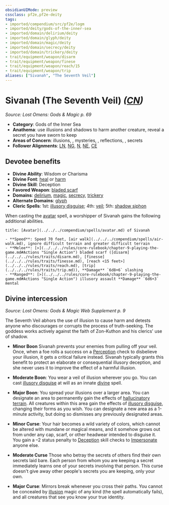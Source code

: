 ```yaml
---
obsidianUIMode: preview
cssclass: pf2e,pf2e-deity
tags:
- imported/compendium/src/pf2e/logm
- imported/deity/gods-of-the-inner-sea
- imported/domain/delirium/deity
- imported/domain/glyph/deity
- imported/domain/magic/deity
- imported/domain/secrecy/deity
- imported/domain/trickery/deity
- trait/equipment/weapon/disarm
- trait/equipment/weapon/finese
- trait/equipment/weapon/reach/15
- trait/equipment/weapon/trip
aliases: ["Sivanah", "The Seventh Veil"]
---
```

# Sivanah (The Seventh Veil) *([CN](chaotic-neutral-b1.md))*  
*Source: Lost Omens: Gods & Magic p. 69*  

- **Category**: Gods of the Inner Sea
- **Anathema**: use illusions and shadows to harm another creature, reveal a secret you have sworn to keep
- **Areas of Concern**: illusions, , mysteries, , reflections, , secrets
- **Follower Alignments**: [LN](lawful-neutral-b1.md), [NG](neutral-good-b1.md), [N](neutral-b1.md), [NE](neutral-evil-b1.md), [CE](chaotic-evil-b1.md)

## Devotee benefits

- **Divine Ability**: Wisdom or Charisma
- **Divine Font**: [heal](../../spells/heal.md) or [harm](../../spells/harm.md)
- **Divine Skill**: Deception
- **Favored Weapon**: [bladed scarf](../../equipment/items/bladed-scarf-logm.md)
- **Domains**: [delirium](../domains.md#Delirium), [magic](../domains.md#Magic), [secrecy](../domains.md#Secrecy), [trickery](../domains.md#Trickery)
- **Alternate Domains**: [glyph](../domains.md#Glyph)
- **Cleric Spells**: 1st: [illusory disguise](../../spells/illusory-disguise.md); 4th: [veil](../../spells/veil.md); 5th: [shadow siphon](../../spells/shadow-siphon.md)

When casting the [avatar](../../spells/avatar.md) spell, a worshipper of Sivanah gains the following additional abilities.

```ad-embed-avatar
title: [Avatar](../../../compendium/spells/avatar.md) of Sivanah

- **Speed**: Speed 70 feet, [air walk](../../../compendium/spells/air-walk.md), ignore difficult terrain and greater difficult terrain
- **Melee**: [>](../../../rules/core-rulebook/chapter-9-playing-the-game.md#Actions "Single Action") bladed scarf ([disarm](../../../rules/traits/disarm.md), [finesse](../../../rules/traits/finesse.md), [reach <15 feet>](../../../rules/traits/reach.md), [trip](../../../rules/traits/trip.md)), **Damage** `6d8+6` slashing
- **Ranged**: [>](../../../rules/core-rulebook/chapter-9-playing-the-game.md#Actions "Single Action") illusory assault **Damage** `6d6+3` mental
```

## Divine intercession
*Source: Lost Omens: Gods & Magic Web Supplement p. 9*

The Seventh Veil abhors the use of illusion to cause harm and detests anyone who discourages or corrupts the process of truth-seeking. The goddess works actively against the faith of Zon-Kuthon and his clerics' use of shadow.

- **Minor Boon** Sivanah prevents your enemies from pulling off your veil. Once, when a foe rolls a success on a [Perception](../../skills.md#Perception) check to disbelieve your illusion, it gets a critical failure instead. Sivanah typically grants this benefit to protect an elaborate or consequential illusory deception, and she never uses it to improve the effect of a harmful illusion.
- **Moderate Boon**: You wear a veil of illusion wherever you go. You can cast [illusory disguise](../../spells/illusory-disguise.md) at will as an innate [divine](divine.md) spell.
- **Major Boon**: You spread your illusions over a larger area. You can designate an area to permanently gain the effects of [hallucinatory terrain](../../spells/hallucinatory-terrain.md). All creatures within this area gain the effects of [illusory disguise](../../spells/illusory-disguise.md), changing their forms as you wish. You can designate a new area as a 1-minute activity, but doing so dismisses any previously designated areas.

- **Minor Curse**: Your hair becomes a wild variety of colors, which cannot be altered with mundane or magical means, and it somehow grows out from under any cap, scarf, or other headwear intended to disguise it. You gain a –2 status penalty to [Deception](../../skills.md#Deception) skill checks to [Impersonate](impersonate.md) anyone else.
- **Moderate Curse** Those who betray the secrets of others find their own secrets laid bare. Each person from whom you are keeping a secret immediately learns one of your secrets involving that person. This curse doesn't give away other people's secrets you are keeping, only your own.
- **Major Curse**: Mirrors break whenever you cross their paths. You cannot be concealed by [illusion](illusion.md) magic of any kind (the spell automatically fails), and all creatures that see you know your true identity.
